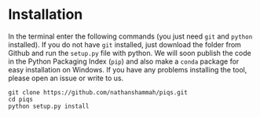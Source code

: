 # Installation

In the terminal enter the following commands (you just need `git` and `python` installed). If you do not have `git` installed, just download the folder from Github and run the `setup.py` file with python. We will soon publish the code in the Python Packaging Index (`pip`) and also make a `conda` package for easy installation on Windows. If you have any problems installing the tool, please open an issue or write to us.
```
git clone https://github.com/nathanshammah/piqs.git
cd piqs
python setup.py install
```